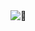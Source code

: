 <img src="https://gist.githubusercontent.com/shwilliam/47c55e648a85d0456d709182294afb09/raw/bcb9c577378088d16faf480c21a33825c834a93d/flowerloop.gif" alt="🌸">
